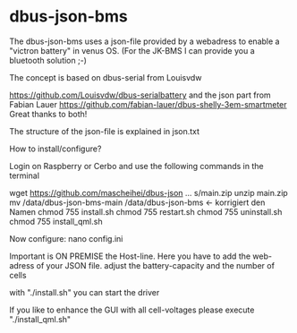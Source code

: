 # dbus-json-bms

The dbus-json-bms uses a json-file provided by a webadress to enable a "victron battery" in venus OS. (For the JK-BMS I can provide you a bluetooth solution ;-) 

The concept is based on dbus-serial from Louisvdw

https://github.com/Louisvdw/dbus-serialbattery
and the json part from Fabian Lauer
https://github.com/fabian-lauer/dbus-shelly-3em-smartmeter
Great thanks to both!

The structure of the json-file is explained in json.txt 

How to install/configure?

Login on Raspberry or Cerbo and use the following commands in the terminal

wget https://github.com/mascheihei/dbus-json ... s/main.zip 
unzip main.zip
mv /data/dbus-json-bms-main /data/dbus-json-bms <- korrigiert den Namen
chmod 755 install.sh
chmod 755 restart.sh
chmod 755 uninstall.sh
chmod 755 install_qml.sh

Now configure:
nano config.ini

Important is ON PREMISE the Host-line. Here you have to add the web-adress of your JSON file.
adjust the battery-capacity and the number of cells

with "./install.sh" you can start the driver 

If you like to enhance the GUI with all cell-voltages please execute "./install_qml.sh"
